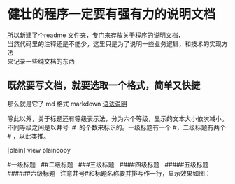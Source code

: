 # 健壮的程序一定要有强有力的说明文档
所以新建了个readme 文件夹，专门来存放关于程序的说明文档，<br>
当然代码里的注释还是不能少，这里只是为了说明一些业务逻辑，和技术的实现方法 <br>
来记录一些纯文档的东西
## 既然要写文档，就要选取一个格式，简单又快捷
那么就是它了 md 格式 markdown
[语法说明](https://blog.csdn.net/kaitiren/article/details/38513715)

除此以外，关于标题还有等级表示法，分为六个等级，显示的文本大小依次减小。不同等级之间是以井号  #  的个数来标识的。一级标题有一个 #，二级标题有两个# ，以此类推。





[plain] view
 plaincopy





#一级标题  
##二级标题  
###三级标题  
####四级标题  
#####五级标题  
######六级标题  
注意井号#和标题名称要并排写作一行，显示效果如图：









